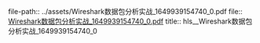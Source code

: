 file-path:: ../assets/Wireshark数据包分析实战_1649939154740_0.pdf
file:: [Wireshark数据包分析实战_1649939154740_0.pdf](../assets/Wireshark数据包分析实战_1649939154740_0.pdf)
title:: hls__Wireshark数据包分析实战_1649939154740_0
